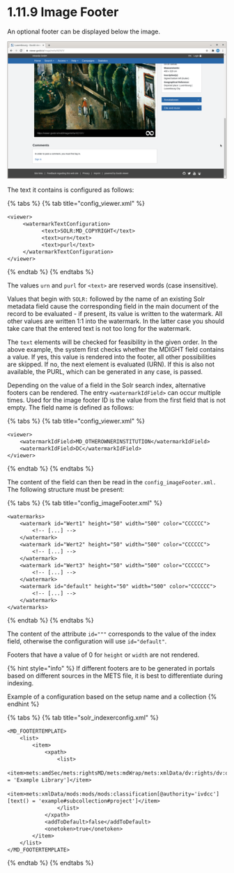 # 1.11.9 Image Footer

An optional footer can be displayed below the image.

![Footer below the image](../../../.gitbook/assets/conf_1.11.9.png)

The text it contains is configured as follows:

{% tabs %}
{% tab title="config\_viewer.xml" %}
```markup
<viewer>
     <watermarkTextConfiguration>
           <text>SOLR:MD_COPYRIGHT</text>
           <text>urn</text>
           <text>purl</text>
     </watermarkTextConfiguration>
</viewer>
```
{% endtab %}
{% endtabs %}

The values `urn` and `purl` for `<text>` are reserved words \(case insensitive\). 

Values that begin with `SOLR:` followed by the name of an existing Solr metadata field cause the corresponding field in the main document of the record to be evaluated - if present, its value is written to the watermark. All other values are written 1:1 into the watermark. In the latter case you should take care that the entered text is not too long for the watermark. 

The `text` elements will be checked for feasibility in the given order. In the above example, the system first checks whether the MDIGHT field contains a value. If yes, this value is rendered into the footer, all other possibilities are skipped. If no, the next element is evaluated \(URN\). If this is also not available, the PURL, which can be generated in any case, is passed.

Depending on the value of a field in the Solr search index, alternative footers can be rendered. The entry  `<watermarkIdField>` can occur multiple times. Used for the image footer ID is the value from the first field that is not empty. The field name is defined as follows:

{% tabs %}
{% tab title="config\_viewer.xml" %}
```markup
<viewer>
    <watermarkIdField>MD_OTHEROWNERINSTITUTION</watermarkIdField>
    <watermarkIdField>DC</watermarkIdField>
</viewer>
```
{% endtab %}
{% endtabs %}

The content of the field can then be read in the `config_imageFooter.xml.` The following structure must be present:

{% tabs %}
{% tab title="config\_imageFooter.xml" %}
```markup
<watermarks>
    <watermark id="Wert1" height="50" width="500" color="CCCCCC">
        <!-- [...] -->
    </watermark>
    <watermark id="Wert2" height="50" width="500" color="CCCCCC">
        <!-- [...] -->
    </watermark>
    <watermark id="Wert3" height="50" width="500" color="CCCCCC">
        <!-- [...] -->
    </watermark>
    <watermark id="default" height="50" width="500" color="CCCCCC">
        <!-- [...] -->
    </watermark>
</watermarks>
```
{% endtab %}
{% endtabs %}

The content of the attribute `id="""` corresponds to the value of the index field, otherwise the configuration will use `id="default"`. 

Footers that have a value of 0 for `height` or `width` are not rendered.

{% hint style="info" %}
If different footers are to be generated in portals based on different sources in the METS file, it is best to differentiate during indexing. 

Example of a configuration based on the setup name and a collection
{% endhint %}



{% tabs %}
{% tab title="solr\_indexerconfig.xml" %}
```markup
<MD_FOOTERTEMPLATE>
    <list>
        <item>
            <xpath>
                <list>
                    <item>mets:amdSec/mets:rightsMD/mets:mdWrap/mets:xmlData/dv:rights/dv:owner[text() = 'Example Library']</item>
                    <item>mets:xmlData/mods:mods/mods:classification[@authority='ivdcc'][text() = 'example#subcollection#project']</item>
                </list>
            </xpath>
            <addToDefault>false</addToDefault>
            <onetoken>true</onetoken>
        </item>
    </list>
</MD_FOOTERTEMPLATE>
```
{% endtab %}
{% endtabs %}

